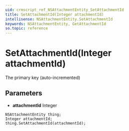 ```yaml
---
uid: crmscript_ref_NSAttachmentEntity_SetAttachmentId
title: SetAttachmentId(Integer attachmentId)
intellisense: NSAttachmentEntity.SetAttachmentId
keywords: NSAttachmentEntity, GetAttachmentId
so.topic: reference
---
```


# SetAttachmentId(Integer attachmentId)

The primary key (auto-incremented)

## Parameters

* **attachmentId** Integer

```crmscript
NSAttachmentEntity thing;
Integer attachmentId;
thing.SetAttachmentId(attachmentId);
```

